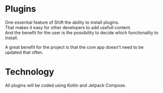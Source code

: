 # Plugins
One essential feature of Shift the ability to install plugins.  
That makes it easy for other developers to add usefull content.  
And the benefit for the user is the possibility to decide which functionality to install.  

A great benefit for the project is that the core app doesn't need to be updated that often.

# Technology
All plugins will be coded using Kotlin and Jetpack Compose.  

